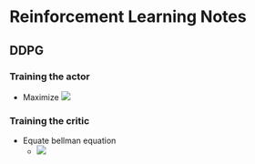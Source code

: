 # Reinforcement Learning Notes

## DDPG

### Training the actor
- Maximize <img src="https://render.githubusercontent.com/render/math?math=\large Q(s_t, A(s_t))">

### Training the critic
- Equate bellman equation
	- <img src="https://render.githubusercontent.com/render/math?math=\large Q(s_t, a_t) = R + \gamma * Q(s_(t+1), A(s_(t+1)))">
